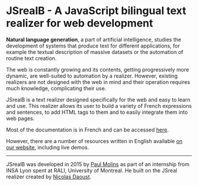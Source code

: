 # JSrealB - A JavaScript bilingual text realizer for web development

**Natural language generation**, a part of artificial intelligence, studies the development of systems that produce text for different applications, for example the textual description of massive datasets or the automation of routine text creation.

The web is constantly growing and its contents, getting progressively more dynamic, are well-suited to automation by a realizer. However, existing realizers are not designed with the web in mind and their operation requires much knowledge, complicating their use.

JSrealB is a text realizer designed specifically for the web and easy to learn and use. This realizer allows its user to build a variety of French expressions and sentences, to add HTML tags to them and to easily integrate them into web pages.

Most of the documentation is in French and can be accessed [here](https://rawgit.com/rali-udem/JSrealB/master/index.html).

However, there are a number of resources written in English available [on our website](http://rali.iro.umontreal.ca/rali/?q=en/jsrealb-bilingual-text-realiser), including
live demos.

* * *

JSrealB was developed in 2015 by [Paul Molins](http://paul-molins.fr/) as part of an internship from INSA Lyon spent at RALI, University of Montreal. He built on the
JSreal realizer created by [Nicolas Daoust](mailto:n@daou.st).      
